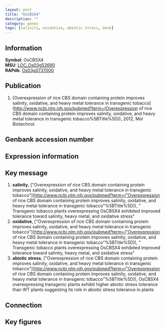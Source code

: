 ```yaml
---
layout: post
title: "OsCBSX4"
description: ""
category: genes
tags: [salinity, oxidative, abiotic stress, Gene]
---
```


## Information
__Symbol__: OsCBSX4  
__MSU__: [LOC_Os03g52690](http://rice.plantbiology.msu.edu/cgi-bin/ORF_infopage.cgi?orf=LOC_Os03g52690)  
__RAPdb__: [Os03g0737000](http://rapdb.dna.affrc.go.jp/viewer/gbrowse_details/irgsp1?name=Os03g0737000)  

## Publication
1. [Overexpression of rice CBS domain containing protein improves salinity, oxidative, and heavy metal tolerance in transgenic tobacco](http://www.ncbi.nlm.nih.gov/pubmed?term=(Overexpression of rice CBS domain containing protein improves salinity, oxidative, and heavy metal tolerance in transgenic tobacco%5BTitle%5D)), 2012, Mol Biotechnol.

## Genbank accession number

## Expression information

## Key message
1. __salinity__, ["Overexpression of rice CBS domain containing protein improves salinity, oxidative, and heavy metal tolerance in transgenic tobacco"](http://www.ncbi.nlm.nih.gov/pubmed?term=("Overexpression of rice CBS domain containing protein improves salinity, oxidative, and heavy metal tolerance in transgenic tobacco"%5BTitle%5D)), " Transgenic tobacco plants overexpressing OsCBSX4 exhibited improved tolerance toward salinity, heavy metal, and oxidative stress"
2. __oxidative__, ["Overexpression of rice CBS domain containing protein improves salinity, oxidative, and heavy metal tolerance in transgenic tobacco"](http://www.ncbi.nlm.nih.gov/pubmed?term=("Overexpression of rice CBS domain containing protein improves salinity, oxidative, and heavy metal tolerance in transgenic tobacco"%5BTitle%5D)), " Transgenic tobacco plants overexpressing OsCBSX4 exhibited improved tolerance toward salinity, heavy metal, and oxidative stress"
3. __abiotic stress__, ["Overexpression of rice CBS domain containing protein improves salinity, oxidative, and heavy metal tolerance in transgenic tobacco"](http://www.ncbi.nlm.nih.gov/pubmed?term=("Overexpression of rice CBS domain containing protein improves salinity, oxidative, and heavy metal tolerance in transgenic tobacco"%5BTitle%5D)),  OsCBSX4 overexpressing transgenic plants exhibit higher abiotic stress tolerance than WT plants suggesting its role in abiotic stress tolerance in plants

## Connection

## Key figures


